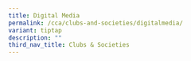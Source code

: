 ```yaml
---
title: Digital Media
permalink: /cca/clubs-and-societies/digitalmedia/
variant: tiptap
description: ""
third_nav_title: Clubs & Societies
---
```

